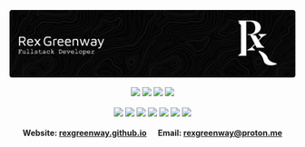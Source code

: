 ![Header](./RexGreenwayHeader.png)

<div align="center">
  <!-- Languages -->
  <div>
    <img src="https://img.shields.io/badge/Python-3776AB?logo=Python&logoColor=black">
    <img src="https://img.shields.io/badge/Go-00ADD8?logo=Go&logoColor=black">
    <img src="https://img.shields.io/badge/JavaScript-F7DF1E?logo=JavaScript&logoColor=black">
    <img src="https://img.shields.io/badge/TypeScript-3178C6?logo=TypeScript&logoColor=black">
  </div>

  <br />
  
  <!-- Frameworks -->
  <div>
    <img src="https://img.shields.io/badge/FastAPI-009688?logo=FastAPI&logoColor=black">
    <img src="https://img.shields.io/badge/Pydantic-E92063?logo=Pydantic&logoColor=black">
    <img src="https://img.shields.io/badge/React-61DAFB?logo=React&logoColor=black">
    <img src="https://img.shields.io/badge/Google_Cloud-4285F4?logo=Google%20Cloud&logoColor=black">
    <img src="https://img.shields.io/badge/Kubernetes-326CE5?logo=Kubernetes&logoColor=black">
    <img src="https://img.shields.io/badge/Docker-2496ED?logo=Docker&logoColor=black">
    <img src="https://img.shields.io/badge/Git-F05032?logo=Git&logoColor=black">
  </div>
</div>

<br />

<div align="center">
  <b>Website:<b/> <a href="https://rexgreenway.github.io">rexgreenway.github.io</a>
  &nbsp;&nbsp;&nbsp;&nbsp;
  <b>Email:<b/> <a href="mailto: rexgreenway@proton.me">rexgreenway@proton.me</a>
</div>
